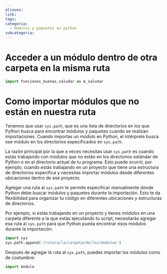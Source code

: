 ```yaml
---
aliases: 
link: 
tags: 
categoria:
  - modulos y paquetes en python
subcategoria:
---
```


# Acceder a un módulo dentro de otra carpeta en la misma ruta

```python
import funciones_buenas.saludar as m_saludar
```

# Como importar módulos que no están en nuestra ruta

Tenemos que usar `sys.path`, que es una lista de directorios en los que Python busca para encontrar módulos y paquetes cuando se realizan importaciones. Cuando importas un módulo en Python, el intérprete busca ese módulo en los directorios especificados en `sys.path`.

La razón principal por la que a veces necesitas usar `sys.path` es cuando estás trabajando con módulos que no están en los directorios estándar de Python o en el directorio actual de tu programa. Esto puede ocurrir, por ejemplo, cuando estás trabajando en un proyecto que tiene una estructura de directorios específica y necesitas importar módulos desde diferentes ubicaciones dentro de ese proyecto.

Agregar una ruta al `sys.path` te permite especificar manualmente dónde Python debe buscar módulos y paquetes durante la importación. Esto te da flexibilidad para organizar tu código en diferentes ubicaciones y estructuras de directorios.

Por ejemplo, si estás trabajando en un proyecto y tienes módulos en una carpeta diferente a la que estás ejecutando tu script, necesitarás agregar esa ruta al `sys.path` para que Python pueda encontrar esos módulos durante la importación.


```python
import sys 
sys.path.append('/ruta/a/la/carpeta/de/los/modulos')
```

Después de agregar la ruta al `sys.path`, puedes importar los módulos como de costumbre:

```python
import modulo
```





